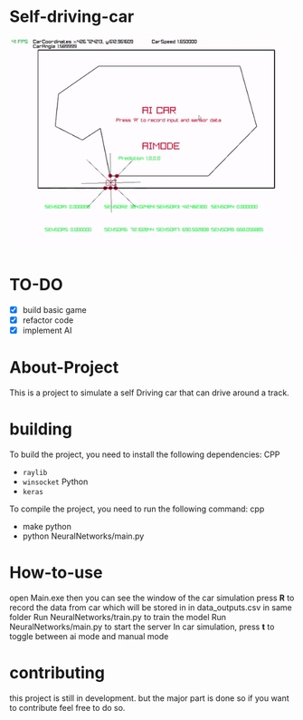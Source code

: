# Self-driving-car

![screenShot](assets/carGif.gif "ScreenShot")

# TO-DO
- [x] build basic game
- [x] refactor code
- [x] implement AI

# About-Project
This is a project to simulate a self Driving car that can drive around a track.

# building
To build the project, you need to install the following dependencies:
CPP
- ```raylib```
- ```winsocket```
Python 
- ```keras```

To compile the project, you need to run the following command:
cpp
- make 
python
- python NeuralNetworks/main.py

# How-to-use
open Main.exe then you can see the window of the car simulation
press **R** to record the data from car which will be stored in in data_outputs.csv in same folder
Run NeuralNetworks/train.py to train the model 
Run NeuralNetworks/main.py to start the server 
In car simulation, press **t** to toggle between ai mode and manual mode

# contributing 
this project is still in development.
but the major part is done 
so if you want to contribute feel free to do so.

